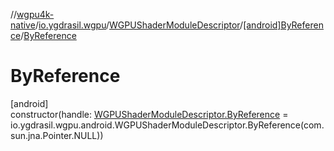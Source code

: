 //[wgpu4k-native](../../../../index.md)/[io.ygdrasil.wgpu](../../index.md)/[WGPUShaderModuleDescriptor](../index.md)/[[android]ByReference](index.md)/[ByReference](-by-reference.md)

# ByReference

[android]\
constructor(handle: [WGPUShaderModuleDescriptor.ByReference](../../../io.ygdrasil.wgpu.android/-w-g-p-u-shader-module-descriptor/-by-reference/index.md) = io.ygdrasil.wgpu.android.WGPUShaderModuleDescriptor.ByReference(com.sun.jna.Pointer.NULL))